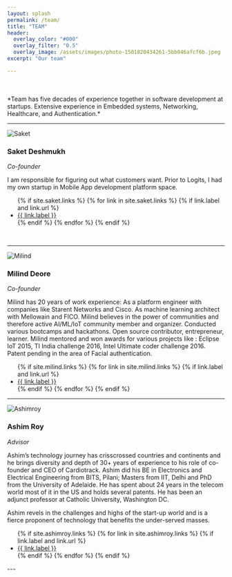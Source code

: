 ```yaml
---
layout: splash
permalink: /team/
title: "TEAM"
header:
  overlay_color: "#000"
  overlay_filter: "0.5"
  overlay_image: /assets/images/photo-1501820434261-5bb046afcf6b.jpeg
excerpt: "Our team"

---
```


<br/>
<br/>
*Team has five decades of experience together in software development at startups. Extensive experience in Embedded systems, Networking, Healthcare, and Authentication.* 

---

![Saket](/assets/images/saket.jpeg)
### Saket Deshmukh

*Co-founder*

I am responsible for figuring out what customers want. Prior to Logits, I had my own startup in Mobile App development platform space.
<div class="page__footer-follow">
  <ul class="social-icons">
    {% if site.saket.links %}
      {% for link in site.saket.links %}
        {% if link.label and link.url %}
          <li><a href="{{ link.url }}" rel="nofollow noopener noreferrer"><i class="{{ link.icon | default: 'fas fa-link' }}" aria-hidden="true"></i> {{ link.label }}</a></li>
        {% endif %}
      {% endfor %}
    {% endif %}
  </ul>
</div>

<br/>

---

![Milind](/assets/images/milind.JPG)
### Milind Deore

*Co-founder*

Milind has 20 years of work experience: As a platform engineer with companies like Starent Networks and Cisco. As machine learning architect with Mellowain and FICO. Milind believes in the power of communities and therefore active AI/ML/IoT community member and organizer. Conducted various bootcamps and hackathons. Open source contributor, entrepreneur, learner. Milind mentored and won awards for various projects like : Eclipse IoT 2015, TI India challenge 2016, Intel Ultimate coder challenge 2016. Patent pending in the area of Facial authentication.

<div class="page__footer-follow">
  <ul class="social-icons">
    {% if site.milind.links %}
      {% for link in site.milind.links %}
        {% if link.label and link.url %}
          <li><a href="{{ link.url }}" rel="nofollow noopener noreferrer"><i class="{{ link.icon | default: 'fas fa-link' }}" aria-hidden="true"></i> {{ link.label }}</a></li>
        {% endif %}
      {% endfor %}
    {% endif %}
  </ul>
</div>

---

![Ashimroy](/assets/images/ashimroy.JPG)
### Ashim Roy

*Advisor*

Ashim’s technology journey has crisscrossed countries and continents and he brings diversity and depth of 30+ years of experience to his role of co-founder and CEO of Cardiotrack. Ashim did his BE in Electronics and Electrical Engineering from BITS, Pilani; Masters from IIT, Delhi and PhD from the University of Adelaide. He has spent about 24 years in the telecom world most of it in the US and holds several patents. He has been an adjunct professor at Catholic University, Washington DC.

Ashim revels in the challenges and highs of the start-up world and is a fierce proponent of technology that benefits the under-served masses.

<div class="page__footer-follow">
  <ul class="social-icons">
    {% if site.ashimroy.links %}
      {% for link in site.ashimroy.links %}
        {% if link.label and link.url %}
          <li><a href="{{ link.url }}" rel="nofollow noopener noreferrer"><i class="{{ link.icon | default: 'fas fa-link' }}" aria-hidden="true"></i> {{ link.label }}</a></li>
        {% endif %}
      {% endfor %}
    {% endif %}
  </ul>
</div>
---
